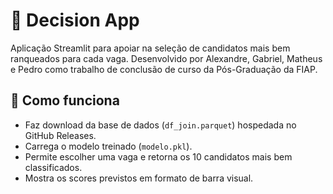 # 🎯 Decision App

Aplicação Streamlit para apoiar na seleção de candidatos mais bem ranqueados para cada vaga.
Desenvolvido por Alexandre, Gabriel, Matheus e Pedro como trabalho de conclusão de curso da Pós-Graduação da FIAP.

## 🚀 Como funciona
- Faz download da base de dados (`df_join.parquet`) hospedada no GitHub Releases.
- Carrega o modelo treinado (`modelo.pkl`).
- Permite escolher uma vaga e retorna os 10 candidatos mais bem classificados.
- Mostra os scores previstos em formato de barra visual.
